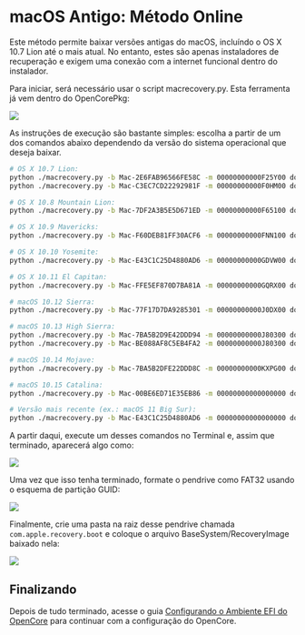 # macOS Antigo: Método Online

Este método permite baixar versões antigas do macOS, incluíndo o OS X 10.7 Lion até o mais atual. No entanto, estes são apenas instaladores de recuperação e exigem uma conexão com a internet funcional dentro do instalador.

Para iniciar, será necessário usar o script macrecovery.py. Esta ferramenta já vem dentro do OpenCorePkg:

![](../images/installer-guide/legacy-mac-install-md/macrecovery.png)

As instruções de execução são bastante simples: escolha a partir de um dos comandos abaixo dependendo da versão do sistema operacional que deseja baixar.

```sh
# OS X 10.7 Lion:
python ./macrecovery.py -b Mac-2E6FAB96566FE58C -m 00000000000F25Y00 download
python ./macrecovery.py -b Mac-C3EC7CD22292981F -m 00000000000F0HM00 download

# OS X 10.8 Mountain Lion:
python ./macrecovery.py -b Mac-7DF2A3B5E5D671ED -m 00000000000F65100 download

# OS X 10.9 Mavericks:
python ./macrecovery.py -b Mac-F60DEB81FF30ACF6 -m 00000000000FNN100 download

# OS X 10.10 Yosemite:
python ./macrecovery.py -b Mac-E43C1C25D4880AD6 -m 00000000000GDVW00 download

# OS X 10.11 El Capitan:
python ./macrecovery.py -b Mac-FFE5EF870D7BA81A -m 00000000000GQRX00 download

# macOS 10.12 Sierra:
python ./macrecovery.py -b Mac-77F17D7DA9285301 -m 00000000000J0DX00 download

# macOS 10.13 High Sierra:
python ./macrecovery.py -b Mac-7BA5B2D9E42DDD94 -m 00000000000J80300 download
python ./macrecovery.py -b Mac-BE088AF8C5EB4FA2 -m 00000000000J80300 download

# macOS 10.14 Mojave:
python ./macrecovery.py -b Mac-7BA5B2DFE22DDD8C -m 00000000000KXPG00 download

# macOS 10.15 Catalina:
python ./macrecovery.py -b Mac-00BE6ED71E35EB86 -m 00000000000000000 download

# Versão mais recente (ex.: macOS 11 Big Sur):
python ./macrecovery.py -b Mac-E43C1C25D4880AD6 -m 00000000000000000 download
```

A partir daqui, execute um desses comandos no Terminal e, assim que terminado, aparecerá algo como:

![](../images/installer-guide/legacy-mac-install-md/download-done.png)

Uma vez que isso tenha terminado, formate o pendrive como FAT32 usando o esquema de partição GUID:

![](../images/installer-guide/legacy-mac-install-md/fat32-erase.png)

Finalmente, crie uma pasta na raiz desse pendrive chamada `com.apple.recovery.boot` e coloque o arquivo BaseSystem/RecoveryImage baixado nela:

![](../images/installer-guide/legacy-mac-install-md/dmg-chunklist.png)

## Finalizando

Depois de tudo terminado, acesse o guia [Configurando o Ambiente EFI do OpenCore](./mac-install.md#setting-up-opencore-s-efi-environment) para continuar com a configuração do OpenCore.
